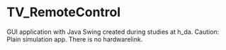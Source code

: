 TV_RemoteControl
================

GUI application with Java Swing created during studies at h_da.
Caution: Plain simulation app. There is no hardwarelink.

